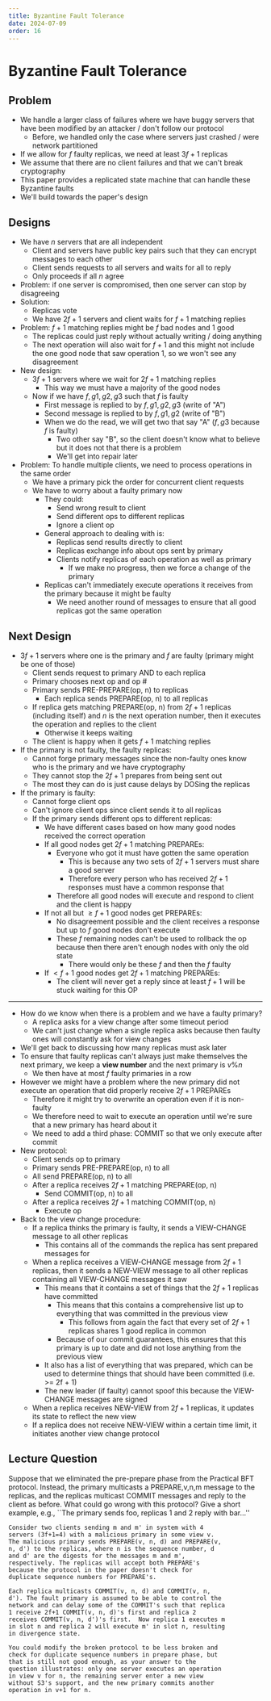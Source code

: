 ```yaml
---
title: Byzantine Fault Tolerance
date: 2024-07-09
order: 16
---
```


# Byzantine Fault Tolerance

## Problem

- We handle a larger class of failures where we have buggy servers that have been modified by an attacker / don't follow our protocol
  - Before, we handled only the case where servers just crashed / were network partitioned
- If we allow for $f$ faulty replicas, we need at least $3f + 1$ replicas
- We assume that there are no client failures and that we can't break cryptography
- This paper provides a replicated state machine that can handle these Byzantine faults
- We'll build towards the paper's design

## Designs

- We have $n$ servers that are all independent
  - Client and servers have public key pairs such that they can encrypt messages to each other
  - Client sends requests to all servers and waits for all to reply
  - Only proceeds if all $n$ agree
- Problem: if one server is compromised, then one server can stop by disagreeing
- Solution:
  - Replicas vote
  - We have $2f + 1$ servers and client waits for $f + 1$ matching replies
- Problem: $f + 1$ matching replies might be $f$ bad nodes and 1 good
  - The replicas could just reply without actually writing / doing anything
  - The next operation will also wait for $f + 1$ and this might not include the one good node that saw operation 1, so we won't see any disagreement
- New design:
  - $3f + 1$ servers where we wait for $2f + 1$ matching replies
    - This way we must have a majority of the good nodes
  - Now if we have $f, g1, g2, g3$ such that $f$ is faulty
    - First message is replied to by $f, g1, g2, g3$ (write of "A")
    - Second message is replied to by $f, g1, g2$ (write of "B")
    - When we do the read, we will get two that say "A" ($f, g3$ because $f$ is faulty)
      - Two other say "B", so the client doesn't know what to believe but it does not that there is a problem
      - We'll get into repair later
- Problem: To handle multiple clients, we need to process operations in the same order
  - We have a primary pick the order for concurrent client requests
  - We have to worry about a faulty primary now
    - They could:
      - Send wrong result to client
      - Send different ops to different replicas
      - Ignore a client op
    - General approach to dealing with is:
      - Replicas send results directly to client
      - Replicas exchange info about ops sent by primary
      - Clients notify replicas of each operation as well as primary
        - If we make no progress, then we force a change of the primary
    - Replicas can't immediately execute operations it receives from the primary because it might be faulty
      - We need another round of messages to ensure that all good replicas got the same operation

## Next Design

- $3f + 1$ servers where one is the primary and $f$ are faulty (primary might be one of those)
  - Client sends request to primary AND to each replica
  - Primary chooses next op and op #
  - Primary sends PRE-PREPARE(op, n) to replicas
    - Each replica sends PREPARE(op, n) to all replicas
  - If replica gets matching PREPARE(op, n) from $2f + 1$ replicas (including itself) and $n$ is the next operation number, then it executes the operation and replies to the client
    - Otherwise it keeps waiting
  - The client is happy when it gets $f + 1$ matching replies
- If the primary is not faulty, the faulty replicas:
  - Cannot forge primary messages since the non-faulty ones know who is the primary and we have cryptography
  - They cannot stop the $2f + 1$ prepares from being sent out
  - The most they can do is just cause delays by DOSing the replicas
- If the primary is faulty:
  - Cannot forge client ops
  - Can't ignore client ops since client sends it to all replicas
  - If the primary sends different ops to different replicas:
    - We have different cases based on how many good nodes received the correct operation
    - If all good nodes get $2f + 1$ matching PREPAREs:
      - Everyone who got it must have gotten the same operation
        - This is because any two sets of $2f + 1$ servers must share a good server
        - Therefore every person who has received $2f + 1$ responses must have a common response that
      - Therefore all good nodes will execute and respond to client and the client is happy
    - If not all but $\geq f + 1$ good nodes get PREPAREs:
      - No disagreement possible and the client receives a response but up to $f$ good nodes don't execute
      - These $f$ remaining nodes can't be used to rollback the op because then there aren't enough nodes with only the old state
        - There would only be these $f$ and then the $f$ faulty
    - If $< f + 1$ good nodes get $2f + 1$ matching PREPAREs:
      - The client will never get a reply since at least $f + 1$ will be stuck waiting for this OP

---

- How do we know when there is a problem and we have a faulty primary?
  - A replica asks for a view change after some timeout period
  - We can't just change when a single replica asks because then faulty ones will constantly ask for view changes
- We'll get back to discussing how many replicas must ask later
- To ensure that faulty replicas can't always just make themselves the next primary, we keep a **view number** and the next primary is $v \% n$
  - We then have at most $f$ faulty primaries in a row
- However we might have a problem where the new primary did not execute an operation that did properly receive $2f + 1$ PREPAREs
  - Therefore it might try to overwrite an operation even if it is non-faulty
  - We therefore need to wait to execute an operation until we're sure that a new primary has heard about it
  - We need to add a third phase: COMMIT so that we only execute after commit
- New protocol:
  - Client sends op to primary
  - Primary sends PRE-PREPARE(op, n) to all
  - All send PREPARE(op, n) to all
  - After a replica receives $2f + 1$ matching PREPARE(op, n)
    - Send COMMIT(op, n) to all
  - After a replica receives $2f + 1$ matching COMMIT(op, n)
    - Execute op
- Back to the view change procedure:
  - If a replica thinks the primary is faulty, it sends a VIEW-CHANGE message to all other replicas
    - This contains all of the commands the replica has sent prepared messages for
  - When a replica receives a VIEW-CHANGE message from $2f + 1$ replicas, then it sends a NEW-VIEW message to all other replicas containing all VIEW-CHANGE messages it saw
    - This means that it contains a set of things that the $2f + 1$ replicas have committed
      - This means that this contains a comprehensive list up to everything that was committed in the previous view
        - This follows from again the fact that every set of $2f + 1$ replicas shares 1 good replica in common
      - Because of our commit guarantees, this ensures that this primary is up to date and did not lose anything from the previous view
    - It also has a list of everything that was prepared, which can be used to determine things that should have been committed (i.e. >= 2f + 1)
    - The new leader (if faulty) cannot spoof this because the VIEW-CHANGE messages are signed
  - When a replica receives NEW-VIEW from $2f + 1$ replicas, it updates its state to reflect the new view
  - If a replica does not receive NEW-VIEW within a certain time limit, it initiates another view change protocol

## Lecture Question

Suppose that we eliminated the pre-prepare phase from the Practical BFT protocol. Instead, the primary multicasts a PREPARE,v,n,m message to the replicas, and the replicas multicast COMMIT messages and reply to the client as before. What could go wrong with this protocol? Give a short example, e.g., ``The primary sends foo, replicas 1 and 2 reply with bar...''

```
Consider two clients sending m and m' in system with 4
servers (3f+1=4) with a malicious primary in some view v.
The malicious primary sends PREPARE(v, n, d) and PREPARE(v,
n, d') to the replicas, where n is the sequence number, d
and d' are the digests for the messages m and m',
respectively. The replicas will accept both PREPARE's
because the protocol in the paper doesn't check for
duplicate sequence numbers for PREPARE's.

Each replica multicasts COMMIT(v, n, d) and COMMIT(v, n,
d'). The fault primary is assumed to be able to control the
network and can delay some of the COMMIT's such that replica
1 receive 2f+1 COMMIT(v, n, d)'s first and replica 2
receives COMMIT(v, n, d')'s first.  Now replica 1 executes m
in slot n and replica 2 will execute m' in slot n, resulting
in divergence state.

You could modify the broken protocol to be less broken and
check for duplicate sequence numbers in prepare phase, but
that is still not good enough, as your answer to the
question illustrates: only one server executes an operation
in view v for n, the remaining server enter a new view
without S3's support, and the new primary commits another
operation in v+1 for n.
```
